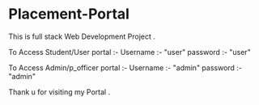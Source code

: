 # Placement-Portal
This is full stack Web Development  Project .

To Access Student/User portal :- 
Username :- "user"
password :- "user"


To Access Admin/p_officer  portal :- 
Username :- "admin"
password :- "admin"


Thank u for visiting my Portal .
